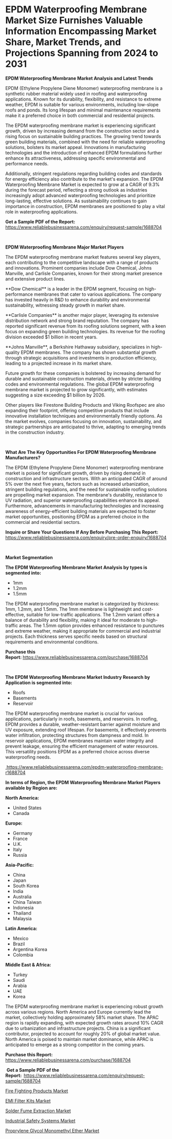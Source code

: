 <p><h1>EPDM Waterproofing Membrane Market Size Furnishes Valuable Information Encompassing Market Share, Market Trends, and Projections Spanning from 2024 to 2031</h1></p><p><strong>EPDM Waterproofing Membrane Market Analysis and Latest Trends</strong></p>
<p><p>EPDM (Ethylene Propylene Diene Monomer) waterproofing membrane is a synthetic rubber material widely used in roofing and waterproofing applications. Known for its durability, flexibility, and resistance to extreme weather, EPDM is suitable for various environments, including low-slope roofs and ponds. Its long lifespan and minimal maintenance requirements make it a preferred choice in both commercial and residential projects.</p><p>The EPDM waterproofing membrane market is experiencing significant growth, driven by increasing demand from the construction sector and a rising focus on sustainable building practices. The growing trend towards green building materials, combined with the need for reliable waterproofing solutions, bolsters its market appeal. Innovations in manufacturing technologies and the introduction of enhanced EPDM formulations further enhance its attractiveness, addressing specific environmental and performance needs.</p><p>Additionally, stringent regulations regarding building codes and standards for energy efficiency also contribute to the market's expansion. The EPDM Waterproofing Membrane Market is expected to grow at a CAGR of 9.3% during the forecast period, reflecting a strong outlook as industries increasingly adopt advanced waterproofing technologies and prioritize long-lasting, effective solutions. As sustainability continues to gain importance in construction, EPDM membranes are positioned to play a vital role in waterproofing applications.</p></p>
<p><strong>Get a Sample PDF of the Report:&nbsp;</strong> <a href="https://www.reliablebusinessarena.com/enquiry/request-sample/1688704?utm_campaign=1552&utm_medium=2&utm_source=Github&utm_content=ia&utm_term=19102024&utm_id=epdm-waterproofing-membrane">https://www.reliablebusinessarena.com/enquiry/request-sample/1688704</a></p>
<p>&nbsp;</p>
<p><strong>EPDM Waterproofing Membrane Major Market Players</strong></p>
<p><p>The EPDM waterproofing membrane market features several key players, each contributing to the competitive landscape with a range of products and innovations. Prominent companies include Dow Chemical, Johns Manville, and Carlisle Companies, known for their strong market presence and extensive product lines.</p><p>**Dow Chemical** is a leader in the EPDM segment, focusing on high-performance membranes that cater to various applications. The company has invested heavily in R&D to enhance durability and environmental sustainability, witnessing steady growth in market share.</p><p>**Carlisle Companies** is another major player, leveraging its extensive distribution network and strong brand reputation. The company has reported significant revenue from its roofing solutions segment, with a keen focus on expanding green building technologies. Its revenue for the roofing division exceeded $1 billion in recent years.</p><p>**Johns Manville**, a Berkshire Hathaway subsidiary, specializes in high-quality EPDM membranes. The company has shown substantial growth through strategic acquisitions and investments in production efficiency, leading to a projected increase in its market share.</p><p>Future growth for these companies is bolstered by increasing demand for durable and sustainable construction materials, driven by stricter building codes and environmental regulations. The global EPDM waterproofing membrane market is projected to grow significantly, with estimates suggesting a size exceeding $1 billion by 2026.</p><p>Other players like Firestone Building Products and Viking Roofspec are also expanding their footprint, offering competitive products that include innovative installation techniques and environmentally friendly options. As the market evolves, companies focusing on innovation, sustainability, and strategic partnerships are anticipated to thrive, adapting to emerging trends in the construction industry.</p></p>
<p>&nbsp;</p>
<p><strong>What Are The Key Opportunities For EPDM Waterproofing Membrane Manufacturers?</strong></p>
<p><p>The EPDM (Ethylene Propylene Diene Monomer) waterproofing membrane market is poised for significant growth, driven by rising demand in construction and infrastructure sectors. With an anticipated CAGR of around 5% over the next five years, factors such as increased urbanization, stringent building regulations, and the need for sustainable roofing solutions are propelling market expansion. The membrane's durability, resistance to UV radiation, and superior waterproofing capabilities enhance its appeal. Furthermore, advancements in manufacturing technologies and increasing awareness of energy-efficient building materials are expected to foster market opportunities, positioning EPDM as a preferred choice in the commercial and residential sectors.</p></p>
<p><strong>Inquire or Share Your Questions If Any Before Purchasing This Report:</strong> <a href="https://www.reliablebusinessarena.com/enquiry/pre-order-enquiry/1688704?utm_campaign=1552&utm_medium=2&utm_source=Github&utm_content=ia&utm_term=19102024&utm_id=epdm-waterproofing-membrane">https://www.reliablebusinessarena.com/enquiry/pre-order-enquiry/1688704</a></p>
<p>&nbsp;</p>
<p><strong>Market Segmentation</strong></p>
<p><strong>The EPDM Waterproofing Membrane Market Analysis by types is segmented into:</strong></p>
<p><ul><li>1mm</li><li>1.2mm</li><li>1.5mm</li></ul></p>
<p><p>The EPDM waterproofing membrane market is categorized by thickness: 1mm, 1.2mm, and 1.5mm. The 1mm membrane is lightweight and cost-effective, suitable for low-traffic applications. The 1.2mm variant offers a balance of durability and flexibility, making it ideal for moderate to high-traffic areas. The 1.5mm option provides enhanced resistance to punctures and extreme weather, making it appropriate for commercial and industrial projects. Each thickness serves specific needs based on structural requirements and environmental conditions.</p></p>
<p><strong>Purchase this Report:&nbsp;</strong><a href="https://www.reliablebusinessarena.com/purchase/1688704?utm_campaign=1552&utm_medium=2&utm_source=Github&utm_content=ia&utm_term=19102024&utm_id=epdm-waterproofing-membrane">https://www.reliablebusinessarena.com/purchase/1688704</a></p>
<p>&nbsp;</p>
<p><strong>The EPDM Waterproofing Membrane Market Industry Research by Application is segmented into:</strong></p>
<p><ul><li>Roofs</li><li>Basements</li><li>Reservoir</li></ul></p>
<p><p>The EPDM waterproofing membrane market is crucial for various applications, particularly in roofs, basements, and reservoirs. In roofing, EPDM provides a durable, weather-resistant barrier against moisture and UV exposure, extending roof lifespan. For basements, it effectively prevents water infiltration, protecting structures from dampness and mold. In reservoir applications, EPDM membranes maintain water integrity and prevent leakage, ensuring the efficient management of water resources. This versatility positions EPDM as a preferred choice across diverse waterproofing needs.</p></p>
<p><a href="https://www.reliablebusinessarena.com/epdm-waterproofing-membrane-r1688704?utm_campaign=1552&utm_medium=2&utm_source=Github&utm_content=ia&utm_term=19102024&utm_id=epdm-waterproofing-membrane">&nbsp;https://www.reliablebusinessarena.com/epdm-waterproofing-membrane-r1688704</a></p>
<p><strong>In terms of Region, the EPDM Waterproofing Membrane Market Players available by Region are:</strong></p>
<p>
    <p> <strong> North America: </strong>
        <ul>
            <li>United States</li>
            <li>Canada</li>
        </ul>
        </p> 
    <p> <strong> Europe: </strong>
        <ul>
            <li>Germany</li>
            <li>France</li>
            <li>U.K.</li>
            <li>Italy</li>
            <li>Russia</li>
        </ul>
        </p> 
    <p> <strong> Asia-Pacific: </strong>
        <ul>
            <li>China</li>
            <li>Japan</li>
            <li>South Korea</li>
            <li>India</li>
            <li>Australia</li>
            <li>China Taiwan</li>
            <li>Indonesia</li>
            <li>Thailand</li>
            <li>Malaysia</li>
        </ul>
        </p> 
    <p> <strong> Latin America: </strong>
        <ul>
            <li>Mexico</li>
            <li>Brazil</li>
            <li>Argentina Korea</li>
            <li>Colombia</li>
        </ul>
        </p> 
    <p> <strong> Middle East & Africa: </strong>
        <ul>
            <li>Turkey</li>
            <li>Saudi</li>
            <li>Arabia</li>
            <li>UAE</li>
            <li>Korea</li>
        </ul>
    </p>
    </p>
<p><p>The EPDM waterproofing membrane market is experiencing robust growth across various regions. North America and Europe currently lead the market, collectively holding approximately 58% market share. The APAC region is rapidly expanding, with expected growth rates around 10% CAGR due to urbanization and infrastructure projects. China is a significant contributor, projected to account for roughly 20% of global market value. North America is poised to maintain market dominance, while APAC is anticipated to emerge as a strong competitor in the coming years.</p></p>
<p><strong>Purchase this Report: </strong><a href="https://www.reliablebusinessarena.com/purchase/1688704?utm_campaign=1552&utm_medium=2&utm_source=Github&utm_content=ia&utm_term=19102024&utm_id=epdm-waterproofing-membrane">https://www.reliablebusinessarena.com/purchase/1688704</a></p>
<p>&nbsp;<strong>Get a Sample PDF of the Report:&nbsp;&nbsp;</strong><a href="https://www.reliablebusinessarena.com/enquiry/request-sample/1688704?utm_campaign=1552&utm_medium=2&utm_source=Github&utm_content=ia&utm_term=19102024&utm_id=epdm-waterproofing-membrane">https://www.reliablebusinessarena.com/enquiry/request-sample/1688704</a></p>
<p><strong></strong></p>
<p><p><a href="https://www.linkedin.com/pulse/fire-fighting-products-market-strategic-insights-product-alwxe?utm_campaign=1552&utm_medium=2&utm_source=Github&utm_content=ia&utm_term=19102024&utm_id=epdm-waterproofing-membrane">Fire Fighting Products Market</a></p><p><a href="https://www.linkedin.com/pulse/influencing-factors-emi-filter-kits-market-insights-growth-projections-z207e?utm_campaign=1552&utm_medium=2&utm_source=Github&utm_content=ia&utm_term=19102024&utm_id=epdm-waterproofing-membrane">EMI Filter Kits Market</a></p><p><a href="https://issuu.com/reportprime-2/docs/solder-fume-extraction-market-size-_da484f30061013?utm_campaign=1552&utm_medium=2&utm_source=Github&utm_content=ia&utm_term=19102024&utm_id=epdm-waterproofing-membrane">Solder Fume Extraction Market</a></p><p><a href="https://www.linkedin.com/pulse/industrial-safety-systems-market-global-trends-forecast-2024-dgdbe?utm_campaign=1552&utm_medium=2&utm_source=Github&utm_content=ia&utm_term=19102024&utm_id=epdm-waterproofing-membrane">Industrial Safety Systems Market</a></p><p><a href="https://github.com/MarciaRunte/Market-Research-Report-List-1/blob/main/proprylene-glycol-monomethyl-ether-market.md?utm_campaign=1552&utm_medium=2&utm_source=Github&utm_content=ia&utm_term=19102024&utm_id=epdm-waterproofing-membrane">Proprylene Glycol Monomethyl Ether Market</a></p></p>